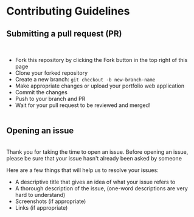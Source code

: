 # Contributing Guidelines

## Submitting a pull request (PR)

<br>

- Fork this repository by clicking the Fork button in the top right of this page
- Clone your forked repository
- Create a new branch: `git checkout -b new-branch-name`
- Make appropriate changes or upload your portfolio web application
- Commit the changes
- Push to your branch and PR
- Wait for your pull request to be reviewed and merged!<br><br>

## Opening an issue

<br>
Thank you for taking the time to open an issue.
Before opening an issue, please be sure that your issue hasn't already been asked by someone

Here are a few things that will help us to resolve your issues:

- A descriptive title that gives an idea of what your issue refers to
- A thorough description of the issue, (one-word descriptions are very hard to understand)
- Screenshots (if appropriate)
- Links (if appropriate)
  <br>